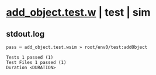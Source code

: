 # [add_object.test.w](../../../../../../examples/tests/sdk_tests/bucket/add_object.test.w) | test | sim

## stdout.log
```log
pass ─ add_object.test.wsim » root/env0/test:addObject
 
Tests 1 passed (1)
Test Files 1 passed (1)
Duration <DURATION>
```

